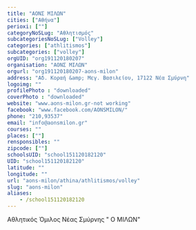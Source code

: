 ```yaml
---
title: "ΑΟΝΣ ΜΙΛΩΝ"
cities: ["Αθήνα"]
perioxi: [""]
categoryNoSLug: "Αθλητισμός"
subcategoriesNoSLug: ["Volley"]
categories: ["athlitismos"]
subcategories: ["volley"]
orgUID: "org191120180207"
organisation: "ΑΟΝΣ ΜΙΛΩΝ"
orgurl: "org191120180207-aons-milon"
address: "Αδ. Κοραή &amp; Μεγ. Βασιλείου, 17122 Νέα Σμύρνη"
logoimg: ""
profilePhoto : "downloaded"
coverPhoto : "downloaded"
website: "www.aons-milon.gr-not working"
facebook: "www.facebook.com/AONSMILON/"
phone: "210,93537"
email: "info@aonsmilon.gr"
courses: ""
places: [""]
rensponsibles: ""
zipcode: [""]
schoolsUID: "school151120182120"
UID: "school151120182120"
latitude: ""
longitude: ""
url: "aons-milon/athina/athlitismos/volley"
slug: "aons-milon"
aliases:
    - /school151120182120
---
```



Αθλητικός Όμιλος Νέας Σμύρνης &quot; Ο ΜΙΛΩΝ&quot;

